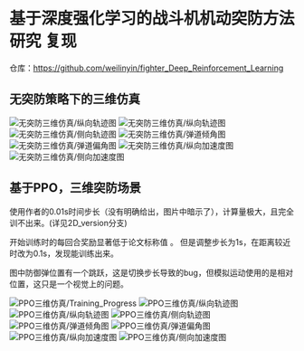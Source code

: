 # 基于深度强化学习的战斗机机动突防方法研究 复现
仓库：https://github.com/weilinyin/fighter_Deep_Reinforcement_Learning

## 无突防策略下的三维仿真

![无突防三维仿真/纵向轨迹图](fig/无突防三维仿真/相对距离图.png)
![无突防三维仿真/纵向轨迹图](fig/无突防三维仿真/纵向轨迹图.png)
![无突防三维仿真/侧向轨迹图](fig/无突防三维仿真/侧向轨迹图.png)
![无突防三维仿真/弹道倾角图](fig/无突防三维仿真/弹道倾角图.png)
![无突防三维仿真/弹道偏角图](fig/无突防三维仿真/弹道偏角图.png)
![无突防三维仿真/纵向加速度图](fig/无突防三维仿真/纵向加速度图.png)
![无突防三维仿真/侧向加速度图](fig/无突防三维仿真/侧向加速度图.png)




## 基于PPO，三维突防场景

使用作者的0.01s时间步长（没有明确给出，图片中暗示了），计算量极大，且完全训不出来。(详见2D_version分支)

开始训练时的每回合奖励显著低于论文标称值 。 但是调整步长为1s，在距离较近时改为0.1s，发现能训练出来。

图中防御弹位置有一个跳跃，这是切换步长导致的bug，但模拟运动使用的是相对位置，这只是一个视觉上的问题。



![PPO三维仿真/Training_Progress](fig/PPO三维仿真/Training_Progress.png)
![PPO三维仿真/纵向轨迹图](fig/PPO三维仿真/相对距离图.png)
![PPO三维仿真/纵向轨迹图](fig/PPO三维仿真/纵向轨迹图.png)
![PPO三维仿真/侧向轨迹图](fig/PPO三维仿真/侧向轨迹图.png)
![PPO三维仿真/弹道倾角图](fig/PPO三维仿真/弹道倾角图.png)
![PPO三维仿真/弹道偏角图](fig/PPO三维仿真/弹道偏角图.png)
![PPO三维仿真/纵向加速度图](fig/PPO三维仿真/纵向加速度图.png)
![PPO三维仿真/侧向加速度图](fig/PPO三维仿真/侧向加速度图.png)
